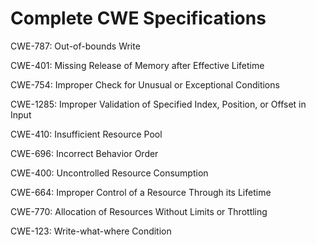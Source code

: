 

# Complete CWE Specifications

CWE-787: Out-of-bounds Write

CWE-401: Missing Release of Memory after Effective Lifetime

CWE-754: Improper Check for Unusual or Exceptional Conditions

CWE-1285: Improper Validation of Specified Index, Position, or Offset in Input

CWE-410: Insufficient Resource Pool

CWE-696: Incorrect Behavior Order

CWE-400: Uncontrolled Resource Consumption

CWE-664: Improper Control of a Resource Through its Lifetime

CWE-770: Allocation of Resources Without Limits or Throttling

CWE-123: Write-what-where Condition
